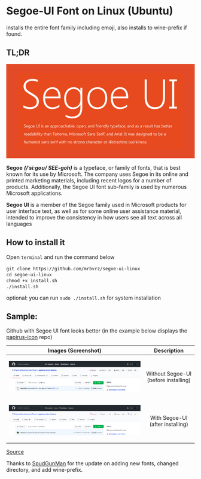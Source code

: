 # Segoe-UI Font on Linux (Ubuntu)

installs the entire font family including emoji, also installs to wine-prefix if found.

## TL;DR

<p align="center"><img src="img/segoe.png" alt="segoe" width="600"/></div></p>

**Segoe** ***(/ˈsiːɡoʊ/ SEE-goh)*** is a typeface, or family of fonts, that is best known for its use by Microsoft. The company uses Segoe in its online and printed marketing materials, including recent logos for a number of products. Additionally, the Segoe UI font sub-family is used by numerous Microsoft applications.

**Segoe UI** is a member of the Segoe family used in Microsoft products for user interface text, as well as for some online user assistance material, intended to improve the consistency in how users see all text across all languages

## How to install it

Open `terminal` and run the command below

```
git clone https://github.com/mrbvrz/segoe-ui-linux
cd segoe-ui-linux
chmod +x install.sh
./install.sh
```

optional: you can run `sudo ./install.sh` for system installation

## Sample:

Github with Segoe UI font looks better (in the example below displays the [papirus-icon](https://github.com/PapirusDevelopmentTeam/papirus-icon-theme) repo)

|   Images (Screenshot)      | Description |
|:----:  | :----:  |
| <p align="center"><img src="img/before.png"></div></p>     |  Without Segoe-UI (before installing)   |
| <p align="center"><img src="img/after.png"></div></p>   |  With Segoe-UI (after installing)    |

[Source](https://en.wikipedia.org/wiki/Segoe)

Thanks to [SpudGunMan](https://github.com/SpudGunMan) for the update on adding new fonts, changed directory, and add wine-prefix.
